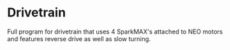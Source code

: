 # Drivetrain

Full program for drivetrain that uses 4 SparkMAX's attached to NEO motors and features reverse drive as well as slow turning.
